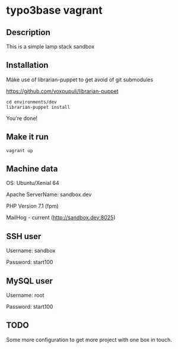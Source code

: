 typo3base vagrant
=================

## Description

This is a simple lamp stack sandbox

## Installation

Make use of librarian-puppet to get avoid of git submodules

https://github.com/voxpupuli/librarian-puppet

	cd environments/dev
	librarian-puppet install

You're done!

## Make it run

	vagrant up

## Machine data

OS: Ubuntu/Xenial 64

Apache ServerName: sandbox.dev

PHP Version 7.1 (fpm)

MailHog - current (http://sandbox.dev:8025)

## SSH user

Username: sandbox

Password: start100

## MySQL user

Username: root

Password: start100

## TODO

Some more configuration to get more project with one box in touch.
